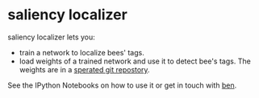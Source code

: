 # saliency localizer

saliency localizer lets you:

* train a network to localize bees' tags.
* load weights of a trained network and use it to detect bee's tags. The weights
  are in a [sperated git repostory](https://github.com/nebw/saliency-localizer-models).

See the IPython Notebooks on how to use it or get in touch with
[ben](https://github.com/nebw).





